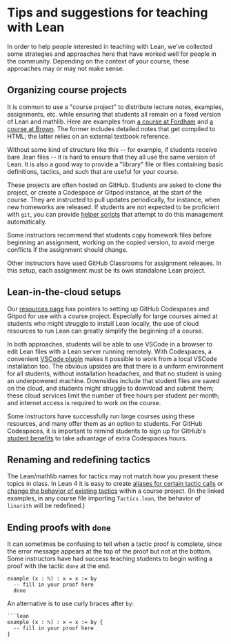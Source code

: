 # Tips and suggestions for teaching with Lean 

In order to help people interested in teaching with Lean,
we've collected some strategies and approaches here 
that have worked well for people in the community. 
Depending on the context of your course, these approaches may or may not make sense.

## Organizing course projects

It is common to use a "course project" to distribute lecture notes, examples, assignments, etc. 
while ensuring that students all remain on a fixed version of Lean and mathlib.
Here are examples from [a course at Fordham](https://github.com/hrmacbeth/math2001/)
and [a course at Brown](https://github.com/BrownCS1951x/fpv2023).
The former includes detailed notes that get compiled to HTML; 
the latter relies on an external textbook reference.

Without some kind of structure like this -- for example, if students receive bare .lean files -- 
it is hard to ensure that they all use the same version of Lean.
It is also a good way to provide a "library" file or files 
containing basic definitions, tactics, and such that are useful for your course.

These projects are often hosted on GitHub. 
Students are asked to clone the project, or create a Codespace or Gitpod instance, 
at the start of the course.
They are instructed to pull updates periodically, for instance, when new homeworks are released.
If students are not expected to be proficient with `git`, you can provide 
[helper scripts](https://github.com/brown-cs22/CS22-Lean-2023/tree/main/scripts)
that attempt to do this management automatically.

Some instructors recommend that students copy homework files before beginning an assignment,
working on the copied version, 
to avoid merge conflicts if the assignment should change.

Other instructors have used GitHub Classrooms for assignment releases.
In this setup, each assignment must be its own standalone Lean project.

## Lean-in-the-cloud setups 

Our [resources page](resources.html) has pointers to setting up GitHub Codespaces and Gitpod
for use with a course project.
Especially for large courses aimed at students who might struggle to install Lean locally,
the use of cloud resources to run Lean can greatly simplify the beginning of a course.

In both approaches, students will be able to use VSCode in a browser
to edit Lean files with a Lean server running remotely.
With Codespaces, a convenient [VSCode plugin](https://marketplace.visualstudio.com/items?itemName=GitHub.codespaces)
makes it possible to work from a local VSCode installation too.
The obvious upsides are that there is a uniform environment for all students,
without installation headaches,
and that no student is using an underpowered machine.
Downsides include that student files are saved on the cloud, and students might struggle to 
download and submit them; 
these cloud services limit the number of free hours per student per month;
and internet access is required to work on the course.

Some instructors have successfully run large courses using these resources,
and many offer them as an option to students.
For GitHub Codespaces, it is important to remind students to sign up for 
GitHub's [student benefits](https://education.github.com/pack) 
to take advantage of extra Codespaces hours.

## Renaming and redefining tactics 

The Lean/mathlib names for tactics may not match how you present these topics in class.
In Lean 4 it is easy to create [aliases for certain tactic calls](https://github.com/brown-cs22/CS22-Lean-2023/blob/0a0a8e168559462a39e33a7b2940b11bd5a59e90/BrownCs22/Library/Tactics.lean#L59)
or [change the behavior of existing tactics](https://github.com/brown-cs22/CS22-Lean-2023/blob/0a0a8e168559462a39e33a7b2940b11bd5a59e90/BrownCs22/Library/Tactics.lean#L61)
within a course project.
(In the linked examples, in any course file importing `Tactics.lean`, the behavior of `linarith` will be redefined.)

## Ending proofs with `done`

It can sometimes be confusing to tell when a tactic proof is complete,
since the error message appears at the top of the proof but not at the bottom.
Some instructors have had success teaching students to begin writing a proof 
with the tactic `done` at the end.

```lean
example (x : ℕ) : x = x := by 
  -- fill in your proof here
  done
```

An alternative is to use curly braces after `by`:
```lean
```lean
example (x : ℕ) : x = x := by {
  -- fill in your proof here
}
```

